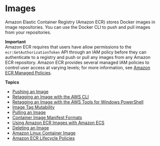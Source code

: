 # Images<a name="images"></a>

Amazon Elastic Container Registry \(Amazon ECR\) stores Docker images in image repositories\. You can use the Docker CLI to push and pull images from your repositories\.

**Important**  
Amazon ECR requires that users have allow permissions to the `ecr:GetAuthorizationToken` API through an IAM policy before they can authenticate to a registry and push or pull any images from any Amazon ECR repository\. Amazon ECR provides several managed IAM policies to control user access at varying levels; for more information, see [Amazon ECR Managed Policies](ecr_managed_policies.md)\.

**Topics**
+ [Pushing an Image](docker-push-ecr-image.md)
+ [Retagging an Image with the AWS CLI](retag-aws-cli.md)
+ [Retagging an Image with the AWS Tools for Windows PowerShell](retag-powershell.md)
+ [Image Tag Mutability](image-tag-mutability.md)
+ [Pulling an Image](docker-pull-ecr-image.md)
+ [Container Image Manifest Formats](image-manifest-formats.md)
+ [Using Amazon ECR Images with Amazon ECS](ECR_on_ECS.md)
+ [Deleting an Image](delete_image.md)
+ [Amazon Linux Container Image](amazon_linux_container_image.md)
+ [Amazon ECR Lifecycle Policies](LifecyclePolicies.md)